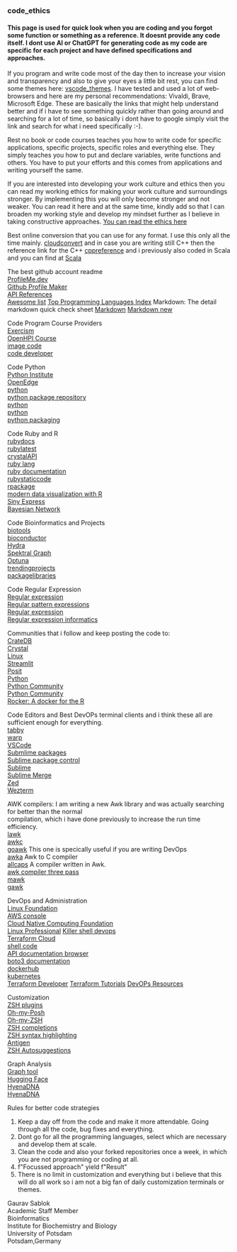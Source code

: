 ### code_ethics 
#### This page is used for quick look when you are coding and you forgot some function or something as a reference. It doesnt provide any code itself. I dont use AI or ChatGPT for generating code as my code are specific for each project and have defined specifications and approaches. 

If you program and write code most of the day then to increase your vision and transparency and also to give your eyes a little bit rest, you  can find some themes here: [vscode_themes](https://vscodethemes.com/). I have tested and used a lot of web-browsers and here are my personal recommendations: Vivaldi, Brave, Microsoft Edge. These are basically the links that might help understand better and if i have to see something quickly rather than going around and searching for a lot of time, so basically i dont have to google simply visit the link and search for what i need specifically :-).

Rest no book or code courses teaches you how to write code for specific applications, specific projects, specific roles and everything else. They simply teaches you how to put and declare variables, write functions and others. You have to put your efforts and this comes from applications and writing yourself the same.  

If you are interested into developing your work culture and ethics then you can read my working ethics for making your work culture and surroundings stronger. By implementing this you will only become stronger and not weaker. You can read it here and at the same time, kindly add so that I can broaden my working style and develop my mindset further as I believe in taking constructive approaches. [You can read the ethics here](https://github.com/sablokgaurav/code_language_recommendations_ethics/blob/main/ethics.read)

Best online conversion that you can use for any format. I use this only all the time mainly. [cloudconvert](https://cloudconvert.com/) and in case you are writing still C++ then the reference link for the C++  [cppreference](https://en.cppreference.com/w/) and i previously also coded in Scala and you can find at [Scala](https://www.scala-lang.org/)

The best github account readme \
[ProfileMe.dev](https://www.profileme.dev/) \
[Github Profile Maker](https://github-profile-maker.vercel.app/) \
[API References](https://www.linode.com/docs/guides/) \
[Awesome list](https://project-awesome.org/)
[Top Programming Languages Index](https://www.tiobe.com/tiobe-index/)
Markdown: The detail markdown quick check sheet
[Markdown](https://github.com/adam-p/markdown-here/wiki/Markdown-Cheatsheet)
[Markdown new](https://www.markdownguide.org/)

Code Program Course Providers \
[Exercism](https://exercism.org/) \
[OpenHPI Course](https://open.hpi.de/) \
[image code](codeimage.dev) \
[code developer](https://bloggingfordevs.com/trends/) 

Code Python \
[Python Institute](https://pythoninstitute.org/) \
[OpenEdge](https://edube.org/login) \
[python](https://pybuddy.com/) \
[python package repository](https://pypi.org/) \
[python](https://pythonrepo.com/) \
[python](https://docs.python.org/3/) \
[python packaging](https://packaging.python.org/en/latest/) 

Code Ruby and R \
[rubydocs](https://ruby-doc.org/) \
[rubylatest](https://ruby-doc.org/3.3.0/) \
[crystalAPI](https://crystal-lang.org/api/1.11.2/) \
[ruby lang](https://www.ruby-lang.org/en/documentation/) \
[ruby documentation](https://www.rubydoc.info/github) \
[rubystaticcode](https://www.ruby-forum.com/tutorials) \
[rpackage](https://rdrr.io/) \
[modern data visualization with R](https://rkabacoff.github.io/datavis/) \
[Siny Express](https://shiny.posit.co/blog/posts/shiny-express/) \
[Bayesian Network](https://www.bnlearn.com/)

Code Bioinformatics and Projects \
[biotools](https://bio.tools/) \
[bioconductor](https://bioconductor.org/) \
[Hydra](https://hydra.cc/) \
[Spektral Graph](https://graphneural.network/) \
[Optuna](https://optuna.org/) \
[trendingprojects](https://www.libhunt.com/) \
[packagelibraries](https://libraries.io/) 

Code Regular Expression \
[Regular expression](autoregex.xyz) \
[Regular pattern expressions](regex101.com) \
[Regular expression](https://www.rexegg.com/) \
[Regular expression informatics](https://www.regular-expressions.info/) 

Communities that i follow and keep posting the code to: \
[CrateDB](https://community.cratedb.com/) \
[Crystal](https://forum.crystal-lang.org/) \
[Linux](https://linuxcommunity.io/) \
[Streamlit](https://discuss.streamlit.io/) \
[Posit](https://community.rstudio.com/) \
[Python](https://www.python.org/community/) \
[Python Community](https://discuss.python.org/)\
[Python Community](https://www.python-forum.de/) \
[Rocker: A docker for the R](https://rocker-project.org/)

Code Editors and Best DevOPs terminal clients and i think these all are sufficient enough for everything. \
[tabby](https://github.com/Eugeny/tabby) \
[warp](https://github.com/warpdotdev/Warp) \
[VSCode](https://code.visualstudio.com/) \
[Submlime packages](https://github.com/SublimeText) \
[Sublime package control](https://packagecontrol.io/packages/sublime-github) \
[Sublime](https://www.sublimetext.com/index2) \
[Sublime Merge](https://www.sublimemerge.com/) \
[Zed](https://github.com/zed-industries/zed) \
[Wezterm](https://github.com/wez/wezterm) 

AWK compilers: I am writing a new Awk library and was actually searching for better than the normal \
compilation, which i have done previously to increase the run time efficiency. \
[lawk](https://lawk.sourceforge.net/) \
[awkc](https://www.mkssoftware.com/docs/man1/awkc.1.asp) \
[goawk](https://github.com/benhoyt/goawk) This one is specically useful if you are writing DevOps \
[awka](https://github.com/noyesno/awka) Awk to C compiler \
[allcaps](https://github.com/dbohdan/all-caps-basic) A compiler written in Awk. \
[awk compiler three pass](https://benhoyt.com/writings/awkgo/) \
[mawk](https://man1.pgdp.sse.in.tum.de/mawk.1.html) \
[gawk](https://www.gnu.org/software/gawk/manual/gawk.html)

DevOps and Administration  \
[Linux Foundation](https://training.linuxfoundation.org/) \
[AWS console](https://aws.amazon.com/console/) \
[Cloud Native Computing Foundation](https://www.cncf.io/) \
[Linux Professional](https://www.lpi.org/our-certifications/lpic-1-overview/) 
[Killer shell devops](https://killer.sh/) \
[Terraform Cloud](https://app.terraform.io/session) \
[shell code](explainshell.com) \
[API documentation browser](https://devdocs.io/) \
[boto3 documentation](https://boto3.amazonaws.com/v1/documentation/api/latest/index.html) \
[dockerhub](https://hub.docker.com/) \
[kubernetes](https://kubernetes.io/training/) \
[Terraform Developer](https://developer.hashicorp.com/terraform)
[Terraform Tutorials](https://developer.hashicorp.com/terraform/tutorials)
[DevOPs Resources](https://devopscube.com/list-of-devops-blogs-and-resources/)

Customization \
[ZSH plugins](https://github.com/unixorn/awesome-zsh-plugins) \
[Oh-my-Posh](https://github.com/JanDeDobbeleer/oh-my-posh) \
[Oh-my-ZSH](https://github.com/ohmyzsh/ohmyzsh) \
[ZSH completions](https://github.com/zsh-users/zsh-completions) \
[ZSH syntax highlighting](https://github.com/zsh-users/zsh-syntax-highlighting) \
[Antigen](https://github.com/zsh-users/antigen) \
[ZSH Autosuggestions](https://github.com/zsh-users/zsh-autosuggestions) 

Graph Analysis \
[Graph tool](https://graph-tool.skewed.de/) \
[Hugging Face](https://huggingface.co/learn/nlp-course/) \
[HyenaDNA](https://hazyresearch.stanford.edu/blog/2023-06-29-hyena-dna) \
[HyenaDNA](https://hazyresearch.stanford.edu/blog/2023-03-07-hyena)

Rules for better code strategies 
1.  Keep a day off from the code and make it more attendable. Going through all the code, bug fixes and everything.
2.  Dont go for all the programming languages, select which are necessary and develop them at scale.
3.  Clean the code and also your forked repositories once a week, in which you are not programming or coding at all.
4.  f"Focussed approach" yield f"Result"
5.  There is no limit in customization and everything but i believe that this will do all work so i am not a big fan of daily customization terminals or themes.

Gaurav Sablok \
Academic Staff Member \
Bioinformatics \
Institute for Biochemistry and Biology \
University of Potsdam \
Potsdam,Germany
